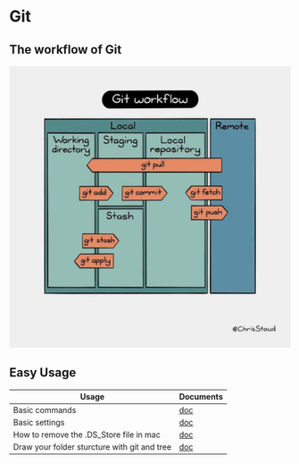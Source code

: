 # Git
## The workflow of Git
![git_workflow](./assets/git_command_workflow.jpg)

## Easy Usage
| Usage | Documents |
|-|-|
| Basic commands | [doc](./docs/commands.md) |
| Basic settings | [doc](./docs/settings.md) |
| How to remove the .DS_Store file in mac | [doc](./docs/rm_dsstore.md) |
| Draw your folder sturcture with git and tree | [doc](./docs/tree.md) |